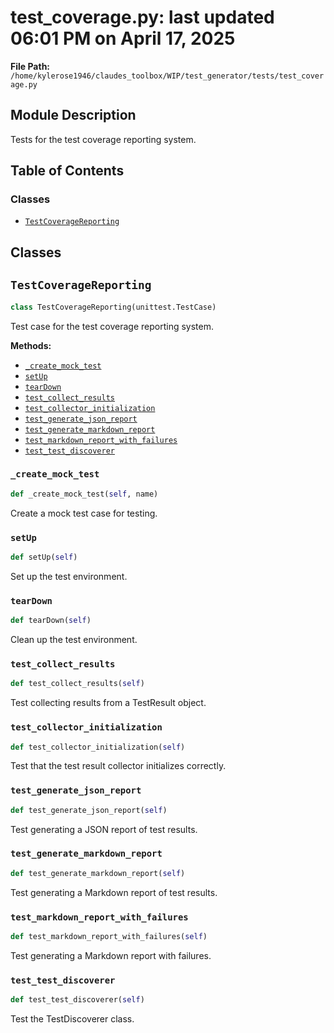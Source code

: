 # test_coverage.py: last updated 06:01 PM on April 17, 2025

**File Path:** `/home/kylerose1946/claudes_toolbox/WIP/test_generator/tests/test_coverage.py`

## Module Description

Tests for the test coverage reporting system.

## Table of Contents

### Classes

- [`TestCoverageReporting`](#testcoveragereporting)

## Classes

## `TestCoverageReporting`

```python
class TestCoverageReporting(unittest.TestCase)
```

Test case for the test coverage reporting system.

**Methods:**

- [`_create_mock_test`](#_create_mock_test)
- [`setUp`](#setup)
- [`tearDown`](#teardown)
- [`test_collect_results`](#test_collect_results)
- [`test_collector_initialization`](#test_collector_initialization)
- [`test_generate_json_report`](#test_generate_json_report)
- [`test_generate_markdown_report`](#test_generate_markdown_report)
- [`test_markdown_report_with_failures`](#test_markdown_report_with_failures)
- [`test_test_discoverer`](#test_test_discoverer)

### `_create_mock_test`

```python
def _create_mock_test(self, name)
```

Create a mock test case for testing.

### `setUp`

```python
def setUp(self)
```

Set up the test environment.

### `tearDown`

```python
def tearDown(self)
```

Clean up the test environment.

### `test_collect_results`

```python
def test_collect_results(self)
```

Test collecting results from a TestResult object.

### `test_collector_initialization`

```python
def test_collector_initialization(self)
```

Test that the test result collector initializes correctly.

### `test_generate_json_report`

```python
def test_generate_json_report(self)
```

Test generating a JSON report of test results.

### `test_generate_markdown_report`

```python
def test_generate_markdown_report(self)
```

Test generating a Markdown report of test results.

### `test_markdown_report_with_failures`

```python
def test_markdown_report_with_failures(self)
```

Test generating a Markdown report with failures.

### `test_test_discoverer`

```python
def test_test_discoverer(self)
```

Test the TestDiscoverer class.
